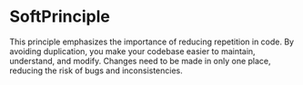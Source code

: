 # SoftPrinciple
This principle emphasizes the importance of reducing repetition in code. By avoiding duplication, you make your codebase easier to maintain, understand, and modify. Changes need to be made in only one place, reducing the risk of bugs and inconsistencies.

